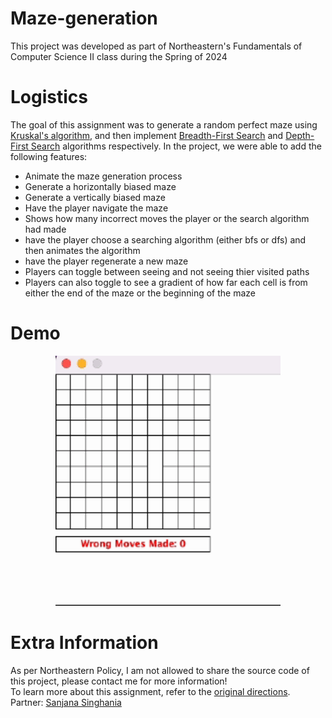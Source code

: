 # Maze-generation
This project was developed as part of Northeastern's Fundamentals of Computer Science II class during the Spring of 2024

# Logistics
The goal of this assignment was to generate a random perfect maze using [Kruskal's algorithm](https://en.wikipedia.org/wiki/Kruskal%27s_algorithm), and then implement [Breadth-First Search](https://en.wikipedia.org/wiki/Breadth-first_search) and [Depth-First Search](https://en.wikipedia.org/wiki/Depth-first_search) algorithms respectively. In the project, we were able to add the following features: 
* Animate the maze generation process
* Generate a horizontally biased maze
* Generate a vertically biased maze
* Have the player navigate the maze
* Shows how many incorrect moves the player or the search algorithm had made
* have the player choose a searching algorithm (either bfs or dfs) and then animates the algorithm
* have the player regenerate a new maze
* Players can toggle between seeing and not seeing thier visited paths
* Players can also toggle to see a gradient of how far each cell is from either the end of the maze or the beginning of the maze 

# Demo
<p align="center">
  <img src="https://github.com/vivianzo/maze-generation/blob/main/maze-demo.gif" alt="Shannon demo WS4" height="400"/>
</p>

# Extra Information
As per Northeastern Policy, I am not allowed to share the source code of this project, please contact me for more information!  
To learn more about this assignment, refer to the [original directions](https://github.com/vivianzo/maze-generation/blob/main/maze-instructions.pdf).  
Partner: [Sanjana Singhania](https://github.com/sanjana-singhania)

